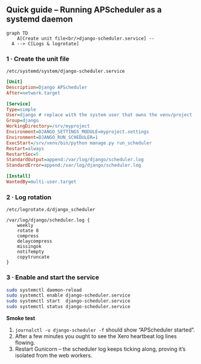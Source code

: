 ## Quick guide – Running **APScheduler** as a systemd daemon

```mermaid
graph TD
    A[Create unit file<br/>django‑scheduler.service] --
  A --> C[Logs & logrotate]
```

### 1 · Create the unit file

`/etc/systemd/system/django‑scheduler.service`

```ini
[Unit]
Description=Django APScheduler
After=network.target

[Service]
Type=simple
User=django # replace with the system user that owns the venv/project
Group=django
WorkingDirectory=/srv/myproject
Environment=DJANGO_SETTINGS_MODULE=myproject.settings
Environment=DJANGO_RUN_SCHEDULER=1
ExecStart=/srv/venv/bin/python manage.py run_scheduler
Restart=always
RestartSec=5
StandardOutput=append:/var/log/django/scheduler.log
StandardError=append:/var/log/django/scheduler.log

[Install]
WantedBy=multi-user.target
```

### 2 · Log rotation

`/etc/logrotate.d/django_scheduler`

```
/var/log/django/scheduler.log {
    weekly
    rotate 8
    compress
    delaycompress
    missingok
    notifempty
    copytruncate
}
```

### 3 · Enable and start the service

```bash
sudo systemctl daemon-reload
sudo systemctl enable django-scheduler.service
sudo systemctl start  django-scheduler.service
sudo systemctl status django-scheduler.service
```

**Smoke test**

1. `journalctl -u django-scheduler -f` should show “APScheduler started”.
2. After a few minutes you ought to see the Xero heartbeat log lines flowing.
3. Restart Gunicorn – the scheduler log keeps ticking along, proving it’s isolated from the web workers.
